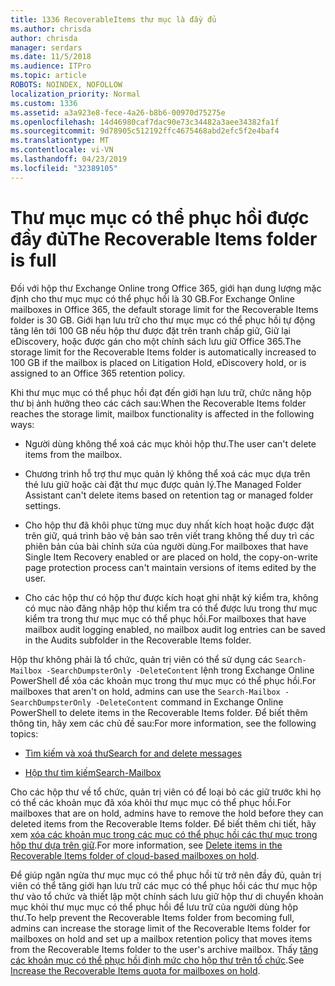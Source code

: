 ```yaml
---
title: 1336 RecoverableItems thư mục là đầy đủ
ms.author: chrisda
author: chrisda
manager: serdars
ms.date: 11/5/2018
ms.audience: ITPro
ms.topic: article
ROBOTS: NOINDEX, NOFOLLOW
localization_priority: Normal
ms.custom: 1336
ms.assetid: a3a923e8-fece-4a26-b8b6-00970d75275e
ms.openlocfilehash: 14d46980caf7dac90e73c34482a3aee34382fa1f
ms.sourcegitcommit: 9d78905c512192ffc4675468abd2efc5f2e4baf4
ms.translationtype: MT
ms.contentlocale: vi-VN
ms.lasthandoff: 04/23/2019
ms.locfileid: "32389105"
---
```

# <a name="the-recoverable-items-folder-is-full"></a><span data-ttu-id="a9bf8-102">Thư mục mục có thể phục hồi được đầy đủ</span><span class="sxs-lookup"><span data-stu-id="a9bf8-102">The Recoverable Items folder is full</span></span>

<span data-ttu-id="a9bf8-103">Đối với hộp thư Exchange Online trong Office 365, giới hạn dung lượng mặc định cho thư mục mục có thể phục hồi là 30 GB.</span><span class="sxs-lookup"><span data-stu-id="a9bf8-103">For Exchange Online mailboxes in Office 365, the default storage limit for the Recoverable Items folder is 30 GB.</span></span> <span data-ttu-id="a9bf8-104">Giới hạn lưu trữ cho thư mục mục có thể phục hồi tự động tăng lên tới 100 GB nếu hộp thư được đặt trên tranh chấp giữ, Giữ lại eDiscovery, hoặc được gán cho một chính sách lưu giữ Office 365.</span><span class="sxs-lookup"><span data-stu-id="a9bf8-104">The storage limit for the Recoverable Items folder is automatically increased to 100 GB if the mailbox is placed on Litigation Hold, eDiscovery hold, or is assigned to an Office 365 retention policy.</span></span>

<span data-ttu-id="a9bf8-105">Khi thư mục mục có thể phục hồi đạt đến giới hạn lưu trữ, chức năng hộp thư bị ảnh hưởng theo các cách sau:</span><span class="sxs-lookup"><span data-stu-id="a9bf8-105">When the Recoverable Items folder reaches the storage limit, mailbox functionality is affected in the following ways:</span></span>

- <span data-ttu-id="a9bf8-106">Người dùng không thể xoá các mục khỏi hộp thư.</span><span class="sxs-lookup"><span data-stu-id="a9bf8-106">The user can't delete items from the mailbox.</span></span>

- <span data-ttu-id="a9bf8-107">Chương trình hỗ trợ thư mục quản lý không thể xoá các mục dựa trên thẻ lưu giữ hoặc cài đặt thư mục được quản lý.</span><span class="sxs-lookup"><span data-stu-id="a9bf8-107">The Managed Folder Assistant can't delete items based on retention tag or managed folder settings.</span></span>

- <span data-ttu-id="a9bf8-108">Cho hộp thư đã khôi phục từng mục duy nhất kích hoạt hoặc được đặt trên giữ, quá trình bảo vệ bản sao trên viết trang không thể duy trì các phiên bản của bài chỉnh sửa của người dùng.</span><span class="sxs-lookup"><span data-stu-id="a9bf8-108">For mailboxes that have Single Item Recovery enabled or are placed on hold, the copy-on-write page protection process can't maintain versions of items edited by the user.</span></span>

- <span data-ttu-id="a9bf8-109">Cho các hộp thư có hộp thư được kích hoạt ghi nhật ký kiểm tra, không có mục nào đăng nhập hộp thư kiểm tra có thể được lưu trong thư mục kiểm tra trong thư mục mục có thể phục hồi.</span><span class="sxs-lookup"><span data-stu-id="a9bf8-109">For mailboxes that have mailbox audit logging enabled, no mailbox audit log entries can be saved in the Audits subfolder in the Recoverable Items folder.</span></span>

<span data-ttu-id="a9bf8-110">Hộp thư không phải là tổ chức, quản trị viên có thể sử dụng các `Search-Mailbox -SearchDumpsterOnly -DeleteContent` lệnh trong Exchange Online PowerShell để xóa các khoản mục trong thư mục mục có thể phục hồi.</span><span class="sxs-lookup"><span data-stu-id="a9bf8-110">For mailboxes that aren't on hold, admins can use the `Search-Mailbox -SearchDumpsterOnly -DeleteContent` command in Exchange Online PowerShell to delete items in the Recoverable Items folder.</span></span> <span data-ttu-id="a9bf8-111">Để biết thêm thông tin, hãy xem các chủ đề sau:</span><span class="sxs-lookup"><span data-stu-id="a9bf8-111">For more information, see the following topics:</span></span> 

- [<span data-ttu-id="a9bf8-112">Tìm kiếm và xoá thư</span><span class="sxs-lookup"><span data-stu-id="a9bf8-112">Search for and delete messages</span></span>](https://docs.microsoft.com/office365/securitycompliance/search-for-and-delete-messagesadmin-help)

- [<span data-ttu-id="a9bf8-113">Hộp thư tìm kiếm</span><span class="sxs-lookup"><span data-stu-id="a9bf8-113">Search-Mailbox</span></span>](https://docs.microsoft.com/powershell/module/exchange/mailboxes/Search-Mailbox)

<span data-ttu-id="a9bf8-114">Cho các hộp thư về tổ chức, quản trị viên có để loại bỏ các giữ trước khi họ có thể các khoản mục đã xóa khỏi thư mục mục có thể phục hồi.</span><span class="sxs-lookup"><span data-stu-id="a9bf8-114">For mailboxes that are on hold, admins have to remove the hold before they can deleted items from the Recoverable Items folder.</span></span> <span data-ttu-id="a9bf8-115">Để biết thêm chi tiết, hãy xem [xóa các khoản mục trong các mục có thể phục hồi các thư mục trong hộp thư dựa trên giữ](https://docs.microsoft.com/office365/securitycompliance/delete-items-in-the-recoverable-items-folder-of-mailboxes-on-hold).</span><span class="sxs-lookup"><span data-stu-id="a9bf8-115">For more information, see [Delete items in the Recoverable Items folder of cloud-based mailboxes on hold](https://docs.microsoft.com/office365/securitycompliance/delete-items-in-the-recoverable-items-folder-of-mailboxes-on-hold).</span></span>

<span data-ttu-id="a9bf8-116">Để giúp ngăn ngừa thư mục mục có thể phục hồi từ trở nên đầy đủ, quản trị viên có thể tăng giới hạn lưu trữ các mục có thể phục hồi các thư mục hộp thư vào tổ chức và thiết lập một chính sách lưu giữ hộp thư di chuyển khoản mục khỏi thư mục mục có thể phục hồi để lưu trữ của người dùng hộp thư.</span><span class="sxs-lookup"><span data-stu-id="a9bf8-116">To help prevent the Recoverable Items folder from becoming full, admins can increase the storage limit of the Recoverable Items folder for mailboxes on hold and set up a mailbox retention policy that moves items from the Recoverable Items folder to the user's archive mailbox.</span></span> <span data-ttu-id="a9bf8-117">Thấy [tăng các khoản mục có thể phục hồi định mức cho hộp thư trên tổ chức](https://docs.microsoft.com/office365/securitycompliance/increase-the-recoverable-quota-for-mailboxes-on-hold).</span><span class="sxs-lookup"><span data-stu-id="a9bf8-117">See [Increase the Recoverable Items quota for mailboxes on hold](https://docs.microsoft.com/office365/securitycompliance/increase-the-recoverable-quota-for-mailboxes-on-hold).</span></span>
